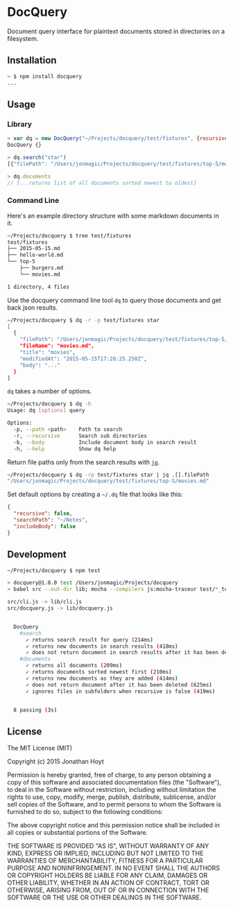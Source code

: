 # DocQuery

Document query interface for plaintext documents stored in directories on a filesystem.

## Installation

```bash
~ $ npm install docquery
...
```

## Usage

### Library

```js
> var dq = new DocQuery("~/Projects/docquery/test/fixtures", {recursive: true})
DocQuery {}

> dq.search("star")
[{"filePath": "/Users/jonmagic/Projects/docquery/test/fixtures/top-5/movies.md",  "fileName": "movies.md",  "title": "movies",  "modifiedAt": "2015-05-15T17:28:25.250Z",  "body": "..."}]

> dq.documents
// [...returns list of all documents sorted newest to oldest]
```

### Command Line

Here's an example directory structure with some markdown documents in it.

```bash
~/Projects/docquery $ tree test/fixtures
test/fixtures
├── 2015-05-15.md
├── hello-world.md
└── top-5
    ├── burgers.md
    └── movies.md

1 directory, 4 files
```

Use the docquery command line tool `dq` to query those documents and get back json results.

```bash
~/Projects/docquery $ dq -r -p test/fixtures star
[
  {
    "filePath": "/Users/jonmagic/Projects/docquery/test/fixtures/top-5/movies.md",
    "fileName": "movies.md",
    "title": "movies",
    "modifiedAt": "2015-05-15T17:28:25.250Z",
    "body": "..."
  }
]
```

`dq` takes a number of options.

```bash
~/Projects/docquery $ dq -h
Usage: dq [options] query

Options:
  -p, --path <path>    Path to search
  -r, --recursive      Search sub directories
  -b, --body           Include document body in search result
  -h, --help           Show dq help
```

Return file paths only from the search results with [`jq`](http://stedolan.github.io/jq/).

```bash
~/Projects/docquery $ dq -rp test/fixtures star | jq .[].filePath
"/Users/jonmagic/Projects/docquery/test/fixtures/top-5/movies.md"
```

Set default options by creating a `~/.dq` file that looks like this:

```json
{
  "recursive": false,
  "searchPath": "~/Notes",
  "includeBody": false
}
```

## Development

```bash
~/Projects/docquery $ npm test

> docquery@1.0.0 test /Users/jonmagic/Projects/docquery
> babel src --out-dir lib; mocha --compilers js:mocha-traceur test/*_test.js

src/cli.js -> lib/cli.js
src/docquery.js -> lib/docquery.js


  DocQuery
    #search
      ✓ returns search result for query (214ms)
      ✓ returns new documents in search results (418ms)
      ✓ does not return document in search results after it has been deleted (626ms)
    #documents
      ✓ returns all documents (209ms)
      ✓ returns documents sorted newest first (210ms)
      ✓ returns new documents as they are added (414ms)
      ✓ does not return document after it has been deleted (625ms)
      ✓ ignores files in subfolders when recursive is false (419ms)


  8 passing (3s)
```

## License

The MIT License (MIT)

Copyright (c) 2015 Jonathan Hoyt

Permission is hereby granted, free of charge, to any person obtaining a copy
of this software and associated documentation files (the "Software"), to deal
in the Software without restriction, including without limitation the rights
to use, copy, modify, merge, publish, distribute, sublicense, and/or sell
copies of the Software, and to permit persons to whom the Software is
furnished to do so, subject to the following conditions:

The above copyright notice and this permission notice shall be included in all
copies or substantial portions of the Software.

THE SOFTWARE IS PROVIDED "AS IS", WITHOUT WARRANTY OF ANY KIND, EXPRESS OR
IMPLIED, INCLUDING BUT NOT LIMITED TO THE WARRANTIES OF MERCHANTABILITY,
FITNESS FOR A PARTICULAR PURPOSE AND NONINFRINGEMENT. IN NO EVENT SHALL THE
AUTHORS OR COPYRIGHT HOLDERS BE LIABLE FOR ANY CLAIM, DAMAGES OR OTHER
LIABILITY, WHETHER IN AN ACTION OF CONTRACT, TORT OR OTHERWISE, ARISING FROM,
OUT OF OR IN CONNECTION WITH THE SOFTWARE OR THE USE OR OTHER DEALINGS IN THE
SOFTWARE.
